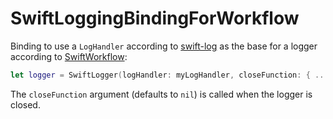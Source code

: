 # SwiftLoggingBindingForWorkflow

Binding to use a `LogHandler` according to [swift-log](https://github.com/apple/swift-log) as the base for a logger according to [SwiftWorkflow](https://github.com/stefanspringer1/SwiftWorkflow):

```Swift
let logger = SwiftLogger(logHandler: myLogHandler, closeFunction: { ... })
```

The `closeFunction` argument (defaults to `nil`) is called when the logger is closed.
